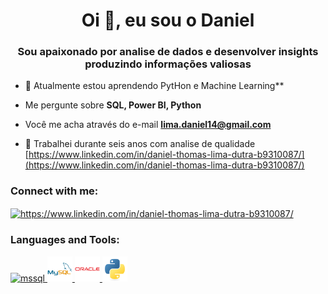 <h1 align="center">Oi 👋, eu sou o Daniel</h1>
<h3 align="center">Sou apaixonado por analise de dados e desenvolver insights produzindo informações valiosas</h3>

- 🌱 Atualmente estou aprendendo PytHon e Machine Learning**

- Me pergunte sobre **SQL, Power BI, Python**

- Você me acha através do e-mail **lima.daniel14@gmail.com**

- 📄 Trabalhei durante seis anos com analise de qualidade [https://www.linkedin.com/in/daniel-thomas-lima-dutra-b9310087/](https://www.linkedin.com/in/daniel-thomas-lima-dutra-b9310087/)

<h3 align="left">Connect with me:</h3>
<p align="left">
<a href="https://linkedin.com/in/https://www.linkedin.com/in/daniel-thomas-lima-dutra-b9310087/" target="blank"><img align="center" src="https://raw.githubusercontent.com/rahuldkjain/github-profile-readme-generator/master/src/images/icons/Social/linked-in-alt.svg" alt="https://www.linkedin.com/in/daniel-thomas-lima-dutra-b9310087/" height="30" width="40" /></a>
</p>

<h3 align="left">Languages and Tools:</h3>
<p align="left"> <a href="https://www.microsoft.com/en-us/sql-server" target="_blank" rel="noreferrer"> <img src="https://www.svgrepo.com/show/303229/microsoft-sql-server-logo.svg" alt="mssql" width="40" height="40"/> </a> <a href="https://www.mysql.com/" target="_blank" rel="noreferrer"> <img src="https://raw.githubusercontent.com/devicons/devicon/master/icons/mysql/mysql-original-wordmark.svg" alt="mysql" width="40" height="40"/> </a> <a href="https://www.oracle.com/" target="_blank" rel="noreferrer"> <img src="https://raw.githubusercontent.com/devicons/devicon/master/icons/oracle/oracle-original.svg" alt="oracle" width="40" height="40"/> </a> <a href="https://www.python.org" target="_blank" rel="noreferrer"> <img src="https://raw.githubusercontent.com/devicons/devicon/master/icons/python/python-original.svg" alt="python" width="40" height="40"/> </a> </p>
